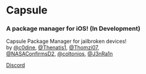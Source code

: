 # Capsule
### A package manager for iOS! (In Development)

Capsule Package Manager for jailbroken devices!<br/>
by [@c0dine](https://twitter.com/c0dine), [@Thenatis1](https://twitter.com/Thenatis1), [@Thomzi07](https://twitter.com/Thomzi07), <br/>
[@NASAConfirmsD2](https://twitter.com/NASAConfirmsD2), [@coltonios](https://twitter.com/coltonios), [@J3nRa1n](https://twitter.com/J3nRa1n)<br/> 

[Discord](https://discordapp.com/invite/pE28QcS) <br/>




